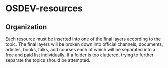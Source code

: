 # OSDEV-resources
## Organization
Each resource must be inserted into one of the final layers according to the topic.
The final layers will be broken down into official channels, documents, articles, books, talks, and courses each of which will be separated into a free and paid list individually.
If a folder is too cluttered, trying to further separate the topics should be attempted.